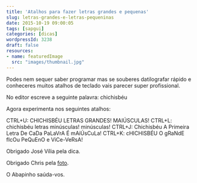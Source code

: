 ```yaml
---
title: 'Atalhos para fazer letras grandes e pequenas'
slug: letras-grandes-e-letras-pequeninas
date: 2015-10-19 09:00:05
tags: [sapgui]
categories: [dicas]
wordpressId: 3238
draft: false
resources:
- name: featuredImage
  src: "images/thumbnail.jpg"
---
```

Podes nem sequer saber programar mas se souberes datilografar rápido e conheceres muitos atalhos de teclado vais parecer super profissional.

No editor escreve a seguinte palavra: chichisbéu

Agora experimenta nos seguintes atalhos:

CTRL+U: CHICHISBÉU LETRAS GRANDES! MAIÚSCULAS!
CTRL+L: chichisbéu letras minúsculas! minúsculas!
CTRL+J: Chichisbéu A Primeira Letra De CaDa PaLaVrA É mAiÚsCuLa!
CTRL+K: cHICHISBÉU O gRaNdE fIcOu PeQuEnO e ViCe-VeRsA!

Obrigado José Vília pela dica.

Obrigado Chris pela [foto][1].

O Abapinho saúda-vos.

   [1]: https://www.flickr.com/photos/chrisinplymouth/5974150626
